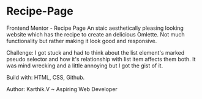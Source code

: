 # Recipe-Page

Frontend Mentor - Recipe Page
  An staic aesthetically pleasing looking website which has the recipe to create an delicious Omlette.
  Not much functionality but rather making it look good and responsive.

Challenge:
  I got stuck and had to think about the list element's marked pseudo selector and how it's relationship with list item affects them both. It was mind wrecking and a little annoying but I got the gist of it.

Build with:
  HTML, CSS, Github.

Author:
  Karthik.V ~ Aspiring Web Developer

